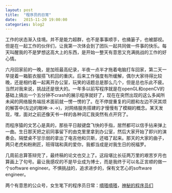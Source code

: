 ```yaml
---
layout: post
title:  "程序员的日常"
date:   2015-11-20 19:00:00
categories: blog2
---
```


工作的状态渐入佳境。并不是能力超群，也不是事事顺手，也捅篓子，也被鄙视。但是在一起工作的伙伴们，让我第一次体会到了团队一起共同做一件事的快乐。每天叫醒我的不是梦想这高大上的东西，是开始一整天有意思又充满挑战的工作的好心情。

六月回家前的一晚，是加班最高纪录，半夜一点半才拖着电脑打车回家，第二天一早提着一箱脏衣服搭飞机回的重庆。后来工作强度有所缓解，偶尔大家待得比较晚，还是相约着一起离开办公室，玩笑的话题总是那么几个，但是总也乐此不疲。 当然对我来说，挑战还是很大的。一年多以前写程序就是在openGL和openCV的基础上搞出一个五分钟不crash的展示程序就好了，现在在突然出现的这么多闻所未闻的网络服务端技术面前就一愣一愣的了。在不停提重复的问题和左边不厌其烦的解答中(左边的眼神:->.->)，对网络服务搭建的才慢慢有了模糊的概念。某天发现，嘿，面对之前还像天书一样的各种词汇我突然有点开窍了。

而程序猿的文艺心是真的，那些平日敲键盘飞快的手指，居然都可以信手拈来弹上一曲。生日那天把之前同事留下的由克里里拿到办公室，然后大家开始了即兴的演奏会。隔壁桌不甘示弱的拿出了电吉他和贝斯，还唱了起来。那天的大家的曲子，两只老虎和粉刷匠，班得瑞和真的爱你，我都当成是对我生日的祝福罗。

几周前总算答辩完了，最终稿的论文也交上了。这段堪比长征两万里的艰苦岁月也算画上了句号。最让我感叹的不是毕业成为博士，而是我终于可以名正言顺的做一个software engineer。不惧挑战的，追求进步的，保有文艺心的software engineer。

两个有意思的公众号，女生笔下的程序员日常：[嘀嗒嘀嗒](http://chuansong.me/account/gh_47acc853ec5b)，[神秘的程序员们](http://chuansong.me/account/coderstory)